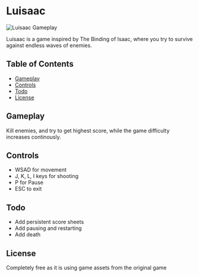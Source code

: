 # Luisaac

![Luisaac Gameplay](luisaac.gif)

Luisaac is a game inspired by The Binding of Isaac, where you try to survive against endless waves of enemies.

## Table of Contents
- [Gameplay](#gameplay)
- [Controls](#controls)
- [Todo](#Todo)
- [License](#license)

## Gameplay

Kill enemies, and try to get highest score,
while the game difficulty increases continously.

## Controls
- WSAD for movement
- J, K, L, I keys for shooting
- P for Pause
- ESC to exit

## Todo

- Add persistent score sheets
- Add pausing and restarting
- Add death

## License

Completely free as it is using game assets from the original game
